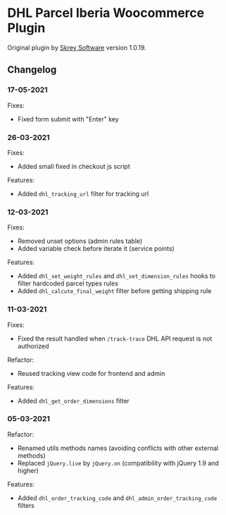 # DHL Parcel Iberia Woocommerce Plugin

Original plugin by [Skrey Software](www.skrey-software.com) version 1.0.19.

## Changelog

### 17-05-2021

Fixes:

* Fixed form submit with "Enter" key

### 26-03-2021

Fixes:

* Added small fixed in checkout js script

Features:

* Added `dhl_tracking_url` filter for tracking url

### 12-03-2021

Fixes:

* Removed unset options (admin rules table)
* Added variable check before iterate it (service points)

Features:

* Added `dhl_set_weight_rules` and `dhl_set_dimension_rules` hooks to filter hardcoded parcel types rules
* Added `dhl_calcute_final_weight` filter before getting shipping rule

### 11-03-2021

Fixes:

* Fixed the result handled when `/track-trace` DHL API request is not authorized

Refactor:

* Reused tracking view code for frontend and admin

Features:

* Added `dhl_get_order_dimensions` filter

### 05-03-2021

Refactor:

* Renamed utils methods names (avoiding conflicts with other external methods)
* Replaced `jQuery.live` by `jQuery.on` (compatibility with jQuery 1.9 and higher)

Features:

* Added `dhl_order_tracking_code` and `dhl_admin_order_tracking_code` filters
